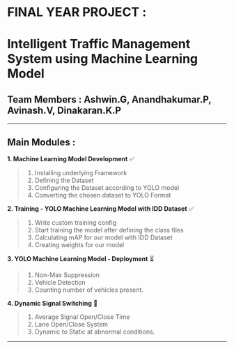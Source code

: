 #                                     **FINAL YEAR PROJECT :**


# **Intelligent Traffic Management System using Machine Learning Model**

##  Team Members : Ashwin.G, Anandhakumar.P, Avinash.V, Dinakaran.K.P

--- 

## **Main Modules** : 

**1. Machine Learning Model Development** ✅
>1. Installing underlying Framework
>2. Defining the Dataset 
>3. Configuring the Dataset according to YOLO model
>4. Converting the chosen dataset to YOLO Format

**2. Training - YOLO Machine Learning Model with IDD Dataset** ✅
>1. Write custom training config
>2. Start training the model after defining the class files
>3. Calculating mAP for our model with IDD Dataset
>4. Creating weights for our model

**3. YOLO Machine Learning Model - Deployment** ⏳
>1. Non-Max Suppression
>2. Vehicle Detection
>3. Counting number of vehicles present.

**4. Dynamic Signal Switching** 🚦
>1. Average Signal Open/Close Time
>2. Lane Open/Close System
>3. Dynamic to Static at abnormal conditions.

---
